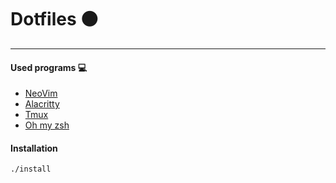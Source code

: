 # Dotfiles ⚫

---

#### Used programs 💻

- [NeoVim](https://neovim.io/)
- [Alacritty](https://github.com/alacritty/alacritty)
- [Tmux](https://github.com/tmux/tmux)
- [Oh my zsh](https://ohmyz.sh/)

#### Installation

`./install`
